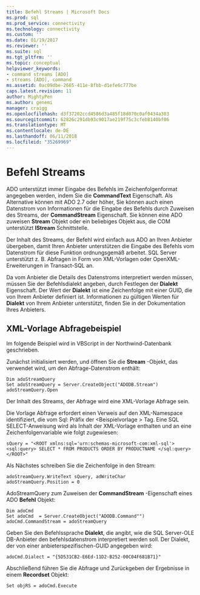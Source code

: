 ```yaml
---
title: Befehl Streams | Microsoft Docs
ms.prod: sql
ms.prod_service: connectivity
ms.technology: connectivity
ms.custom: ''
ms.date: 01/19/2017
ms.reviewer: ''
ms.suite: sql
ms.tgt_pltfrm: ''
ms.topic: conceptual
helpviewer_keywords:
- command streams [ADO]
- streams [ADO], command
ms.assetid: 0ac09dbe-2665-411e-8fbb-d1efe6c777be
caps.latest.revision: 11
author: MightyPen
ms.author: genemi
manager: craigg
ms.openlocfilehash: d3f37202ccd4586d3a485f18d070c0af0434a303
ms.sourcegitcommit: 62826c291db93c9017ae219f75c3cfeb8140bf06
ms.translationtype: MT
ms.contentlocale: de-DE
ms.lasthandoff: 06/11/2018
ms.locfileid: "35269969"
---
```

# <a name="command-streams"></a>Befehl Streams
ADO unterstützt immer Eingabe des Befehls im Zeichenfolgenformat angegeben werden, indem Sie die **CommandText** Eigenschaft. Als Alternative können mit ADO 2.7 oder höher, Sie können auch einen Datenstrom von Informationen für die Eingabe des Befehls durch Zuweisen des Streams, der **CommandStream** Eigenschaft. Sie können eine ADO zuweisen **Stream** Objekt oder ein beliebiges Objekt aus, die COM unterstützt **IStream** Schnittstelle.  
  
 Der Inhalt des Streams, der Befehl wird einfach aus ADO an Ihren Anbieter übergeben, damit Ihren Anbieter unterstützen die Eingabe des Befehls vom Datenstrom für diese Funktion ordnungsgemäß arbeitet. SQL Server unterstützt z. B. Abfragen in Form von XML-Vorlagen oder OpenXML-Erweiterungen in Transact-SQL an.  
  
 Da vom Anbieter die Details des Datenstroms interpretiert werden müssen, müssen Sie der Befehlsdialekt angeben, durch Festlegen der **Dialekt** Eigenschaft. Der Wert der **Dialekt** ist eine Zeichenfolge mit einer GUID, die von Ihrem Anbieter definiert ist. Informationen zu gültigen Werten für **Dialekt** von Ihrem Anbieter unterstützt, finden Sie in der Dokumentation Ihres Anbieters.  
  
## <a name="xml-template-query-example"></a>XML-Vorlage Abfragebeispiel  
 Im folgende Beispiel wird in VBScript in der Northwind-Datenbank geschrieben.  
  
 Zunächst initialisiert werden, und öffnen Sie die **Stream** -Objekt, das verwendet wird, um den Abfrage-Datenstrom enthält:  
  
```  
Dim adoStreamQuery  
Set adoStreamQuery = Server.CreateObject("ADODB.Stream")  
adoStreamQuery.Open  
```  
  
 Der Inhalt des Streams, der Abfrage wird eine XML-Vorlage Abfrage sein.  
  
 Die Vorlage Abfrage erfordert einen Verweis auf den XML-Namespace identifiziert, die vom Sql: Präfix der \<Beispielvorlage > Tag. Eine SQL SELECT-Anweisung wird als Inhalt der XML-Vorlage enthalten und an eine Zeichenfolgenvariable wie folgt zugewiesen:  
  
```  
sQuery = "<ROOT xmlns:sql='urn:schemas-microsoft-com:xml-sql'>  
<sql:query> SELECT * FROM PRODUCTS ORDER BY PRODUCTNAME </sql:query>  
</ROOT>"  
```  
  
 Als Nächstes schreiben Sie die Zeichenfolge in den Stream:  
  
```  
adoStreamQuery.WriteText sQuery, adWriteChar  
adoStreamQuery.Position = 0  
```  
  
 AdoStreamQuery zum Zuweisen der **CommandStream** -Eigenschaft eines ADO **Befehl** Objekt:  
  
```  
Dim adoCmd  
Set adoCmd  = Server.CreateObject("ADODB.Command"")  
adoCmd.CommandStream = adoStreamQuery  
```  
  
 Geben Sie den Befehlssprache **Dialekt**, die angibt, wie die SQL Server-OLE DB-Anbieter den befehlsdatenstrom interpretiert werden soll. Der Dialekt, der von einer anbieterspezifischen-GUID angegeben wird:  
  
```  
adoCmd.Dialect = "{5D531CB2-E6Ed-11D2-B252-00C04F681B71}"  
```  
  
 Abschließend führen Sie die Abfrage und Zurückgeben der Ergebnisse in einem **Recordset** Objekt:  
  
```  
Set objRS = adoCmd.Execute  
```
